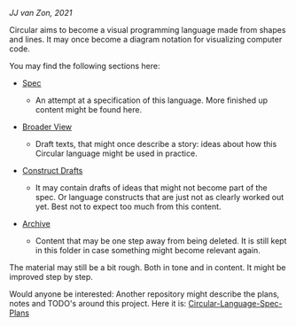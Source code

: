 *JJ van Zon, 2021*

Circular aims to become a visual programming language made from shapes and lines. It may once become a diagram notation for visualizing computer code.

You may find the following sections here:

- [Spec](spec/README.md)

    - An attempt at a specification of this language. More finished up content might be found here.

- [Broader View](broader-view/README.md)

    - Draft texts, that might once describe a story: ideas about how this Circular language might be used in practice.

- [Construct Drafts](construct-drafts/README.md)

    - It may contain drafts of ideas that might not become part of the spec. Or language constructs that are just not as clearly worked out yet. Best not to expect too much from this content.

- [Archive](archive)

    - Content that may be one step away from being deleted. It is still kept in this folder in case something might become relevant again.

The material may still be a bit rough. Both in tone and in content. It might be improved step by step.

Would anyone be interested: Another repository might describe the plans, notes and TODO's around this project. Here it is: [Circular-Language-Spec-Plans](https://github.com/jjvanzon/Circular-Language-Spec-Plans)